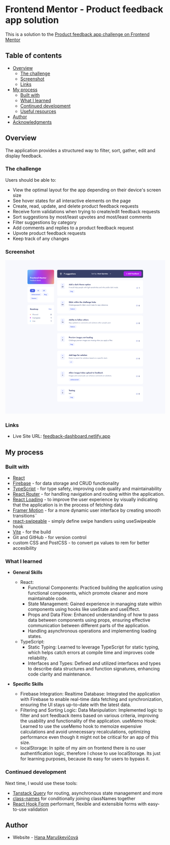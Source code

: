 # Frontend Mentor - Product feedback app solution

This is a solution to the [Product feedback app challenge on Frontend Mentor](https://www.frontendmentor.io/challenges/product-feedback-app-wbvUYqjR6)

## Table of contents

- [Overview](#overview)
  - [The challenge](#the-challenge)
  - [Screenshot](#screenshot)
  - [Links](#links)
- [My process](#my-process)
  - [Built with](#built-with)
  - [What I learned](#what-i-learned)
  - [Continued development](#continued-development)
  - [Useful resources](#useful-resources)
- [Author](#author)
- [Acknowledgments](#acknowledgments)

## Overview

The application provides a structured way to filter, sort, gather, edit and display feedback.

### The challenge

Users should be able to:

- View the optimal layout for the app depending on their device's screen size
- See hover states for all interactive elements on the page
- Create, read, update, and delete product feedback requests
- Receive form validations when trying to create/edit feedback requests
- Sort suggestions by most/least upvotes and most/least comments
- Filter suggestions by category
- Add comments and replies to a product feedback request
- Upvote product feedback requests
- Keep track of any changes

### Screenshot

![](./screenshot.png)

### Links

- Live Site URL: [feedback-dashboard.netlify.app](https://www.fm-feedback.netlify.app/)

## My process

### Built with

- [React](https://reactjs.org/)
- [Firebase](https://firebase.google.com/) - for data storage and CRUD functionality
- [TypeScript](https://www.typescriptlang.org/) - for type safety, improving code quality and maintainability
- [React Router](https://reactrouter.com/en/main) - for handling navigation and routing within the application.
- [React Loading](https://www.npmjs.com/package/react-loading) - to improve the user experience by visually indicating that the application is in the process of fetching data
- [Framer Motion](https://www.framer.com/motion/) - for a more dynamic user interface by creating smooth transitions¨
- [react-swipeable](https://www.npmjs.com/package/react-swipeable) - simply define swipe handlers using useSwipeable hook
- [Vite](https://vitejs.dev/) - for the build
- Git and GitHub - for version control
- custom CSS and PostCSS - to convert px values to rem for better accesibility

### What I learned

- **General Skills**

    - React:
        - Functional Components: Practiced building the application using functional components, which promote cleaner and more maintainable code.
        - State Management: Gained experience in managing state within components using hooks like useState and useEffect.
        - Props and Data Flow: Enhanced understanding of how to pass data between components using props, ensuring effective communication between   different parts of the application.
        - Handling asynchronous operations and implementing loading states.
    - TypeScript:
        - Static Typing: Learned to leverage TypeScript for static typing, which helps catch errors at compile time and improves code reliability.
        - Interfaces and Types: Defined and utilized interfaces and types to describe data structures and function signatures, enhancing code clarity and maintenance.

- **Specific Skills**

    - Firebase Integration:
        Realtime Database: Integrated the application with Firebase to enable real-time data fetching and synchronization, ensuring the UI stays up-to-date with the latest data.
    - Filtering and Sorting Logic:
        Data Manipulation: Implemented logic to filter and sort feedback items based on various criteria, improving the usability and functionality of the application.
        useMemo Hook: Learned to use the useMemo hook to memoize expensive calculations and avoid unnecessary recalculations, optimizing performance even though it might not be critical for an app of this size.
    - localStorage:
        In spite of my aim on frontend there is no user authentification logic, therefore I chose to use localStorage. Its just for learning purposes, because its easy for users to bypass it.

### Continued development

Next time, I would use these tools:
- [Tanstack Query](https://tanstack.com/) for routing, asynchronous state management and more
- [class-names](https://github.com/JedWatson/classnames) for conditionally joining classNames together
- [React Hook Form](https://react-hook-form.com/) performant, flexible and extensible forms with easy-to-use validation

## Author

- Website - [Hana Maruškevičová](hanamarus.cz)

